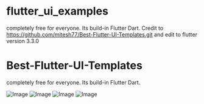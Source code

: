 # flutter_ui_examples
 completely free for everyone. Its build-in Flutter Dart. Credit to https://github.com/mitesh77/Best-Flutter-UI-Templates.git and edit to flutter version 3.3.0
# Best-Flutter-UI-Templates

completely free for everyone. Its build-in Flutter Dart.

![Image](flutter_ui_examples/assets/introduction_animation/introduction_animation.png)
![Image](flutter_ui_examples/assets/hotel/hotel_booking.png)
![Image](flutter_ui_examples/assets/fitness_app/fitness_app.png)
![Image](flutter_ui_examples/assets/design_course/design_course.png)
